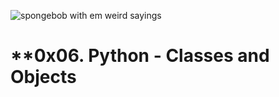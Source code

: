 ![spongebob with em weird sayings](https://s3.amazonaws.com/intranet-projects-files/holbertonschool-higher-level_programming+/247/oop-meme.jpg)

# **0x06. Python - Classes and Objects

